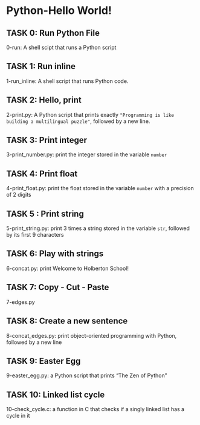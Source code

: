 # Python-Hello World!

## TASK 0: Run Python File
0-run: A shell scipt that runs a Python script

## TASK 1: Run inline
1-run_inline: A shell script that runs Python code.

## TASK 2: Hello, print
2-print.py: A Python script that prints exactly `"Programming is like building a multilingual puzzle"`, followed by a new line.


## TASK 3: Print integer
3-print_number.py:  print the integer stored in the variable `number`

## TASK 4: Print float
4-print_float.py: print the float stored in the variable `number` with a precision of 2 digits

## TASK 5 : Print string
5-print_string.py: print 3 times a string stored in the variable `str`, followed by its first 9 characters

## TASK 6: Play with strings
6-concat.py: print Welcome to Holberton School!

## TASK 7: Copy - Cut - Paste
7-edges.py

## TASK 8: Create a new sentence
8-concat_edges.py:  print object-oriented programming with Python, followed by a new line

## TASK 9: Easter Egg
9-easter_egg.py: a Python script that prints “The Zen of Python”

## TASK 10: Linked list cycle
10-check_cycle.c: a function in C that checks if a singly linked list has a cycle in it